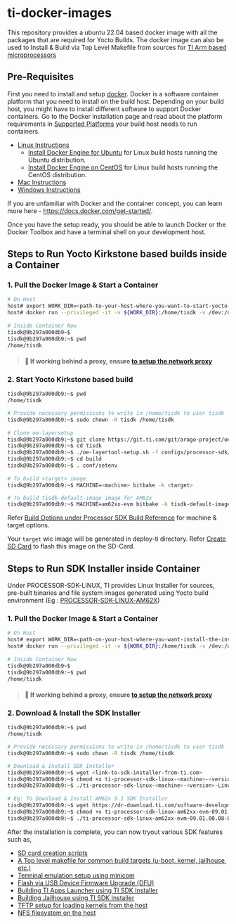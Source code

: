 # ti-docker-images

This repository provides a ubuntu 22.04 based docker image with all the packages that are required for Yocto Builds. 
The docker image can also be used to Install & Build via Top Level Makefile from sources for [TI Arm based microprocessors](https://www.ti.com/microcontrollers-mcus-processors/arm-based-processors/products.html)

## Pre-Requisites

First you need to install and setup [docker](https://www.docker.com/). Docker is a software container platform that you need to install on the build host. Depending on your build host, you might have to install different software to support Docker containers. Go to the Docker installation page and read about the platform requirements in [Supported Platforms](https://docs.docker.com/engine/install/#supported-platforms) your build host needs to run containers.

- [Linux Instructions](https://docs.docker.com/engine/install/)
  - [Install Docker Engine for Ubuntu](https://docs.docker.com/engine/install/ubuntu/) for Linux build hosts running the Ubuntu distribution.
  - [Install Docker Engine on CentOS](https://docs.docker.com/engine/install/centos/) for Linux build hosts running the CentOS distribution.
- [Mac Instructions](https://github.com/crops/docker-win-mac-docs/wiki/Mac-Instructions)
- [Windows Instructions](https://github.com/crops/docker-win-mac-docs/wiki/Windows-Instructions-%28Docker-Toolbox%29)

If you are unfamiliar with Docker and the container concept, you can learn more here - https://docs.docker.com/get-started/.

Once you have the setup ready, you should be able to launch Docker or the Docker Toolbox and have a terminal shell on your development host.

## Steps to Run Yocto Kirkstone based builds inside a Container

### 1. Pull the Docker Image & Start a Container

```sh
# On Host
host# export WORK_DIR=<path-to-your-host-where-you-want-to-start-yocto-build>
host# docker run --privileged -it -v ${WORK_DIR}:/home/tisdk -v /dev:/dev -v /media/:/media/ -w /home/tisdk ghcr.io/texasinstruments/ubuntu-distro:latest
 
# Inside Container Now
tisdk@9b297a000db9~$ 
tisdk@9b297a000db9:~$ pwd
/home/tisdk
```

> #### 📝 If working behind a proxy, ensure [to setup the network proxy](https://wiki.yoctoproject.org/wiki/Working_Behind_a_Network_Proxy)

### 2. Start Yocto Kirkstone based build

```sh
tisdk@9b297a000db9:~$ pwd
/home/tisdk

# Provide necessary permissions to write in /home/tisdk to user tisdk
tisdk@9b297a000db9:~$ sudo chown -R tisdk /home/tisdk
 
# Clone oe-layersetup
tisdk@9b297a000db9:~$ git clone https://git.ti.com/git/arago-project/oe-layersetup.git tisdk
tisdk@9b297a000db9:~$ cd tisdk
tisdk@9b297a000db9:~$ ./oe-layertool-setup.sh -f configs/processor-sdk/<oe-config-file>
tisdk@9b297a000db9:~$ cd build  
tisdk@9b297a000db9:~$ . conf/setenv
 
# To build <target> image
tisdk@9b297a000db9:~$ MACHINE=<machine> bitbake -k <target>

# To build tisdk-default-image image for AM62x
tisdk@9b297a000db9:~$ MACHINE=am62xx-evm bitbake -k tisdk-default-image

```

Refer [Build Options under Processor SDK Build Reference](https://software-dl.ti.com/processor-sdk-linux/esd/AM62X/latest/exports/docs/linux/Overview_Building_the_SDK.html#build-options) for machine & target options.

Your `target` wic image will be generated in deploy-ti directory. Refer [Create SD Card](https://software-dl.ti.com/processor-sdk-linux/esd/AM62X/latest/exports/docs/linux/Overview/Processor_SDK_Linux_create_SD_card.html) to flash this image on the SD-Card.


## Steps to Run SDK Installer inside Container

Under PROCESSOR-SDK-LINUX, TI provides Linux Installer for sources, pre-built binaries and file system images generated using Yocto build environment (Eg : [PROCESSOR-SDK-LINUX-AM62X](https://www.ti.com/tool/download/PROCESSOR-SDK-LINUX-AM62X))

### 1. Pull the Docker Image & Start a Container

```sh
# On Host
host# export WORK_DIR=<path-on-your-host-where-you-want-install-the-installer>
host# docker run --privileged -it -v ${WORK_DIR}:/home/tisdk -v /dev:/dev -v /media/:/media/ -w /home/tisdk ghcr.io/texasinstruments/ubuntu-distro:latest
 
# Inside Container Now
tisdk@9b297a000db9~$ 
tisdk@9b297a000db9:~$ pwd
/home/tisdk
```

> #### 📝 If working behind a proxy, ensure [to setup the network proxy](https://wiki.yoctoproject.org/wiki/Working_Behind_a_Network_Proxy)

### 2. Download & Install the SDK Installer

```sh
tisdk@9b297a000db9:~$ pwd
/home/tisdk

# Provide necessary permissions to write in /home/tisdk to user tisdk
tisdk@9b297a000db9:~$ sudo chown -R tisdk /home/tisdk

# Download & Install SDK Installer 
tisdk@9b297a000db9:~$ wget <link-to-sdk-installer-from-ti.com>
tisdk@9b297a000db9:~$ chmod +x ti-processor-sdk-linux-<machine>-<version>-Linux-x86-Install.bin
tisdk@9b297a000db9:~$ ./ti-processor-sdk-linux-<machine>-<version>-Linux-x86-Install.bin --prefix . --mode unattended 
 
# Eg: To Download & Install AM62x 9.1 SDK Installer 
tisdk@9b297a000db9:~$ wget https://dr-download.ti.com/software-development/software-development-kit-sdk/MD-PvdSyIiioq/09.01.00.08/ti-processor-sdk-linux-am62xx-evm-09.01.00.08-Linux-x86-Install.bin
tisdk@9b297a000db9:~$ chmod +x ti-processor-sdk-linux-am62xx-evm-09.01.00.08-Linux-x86-Install.bin
tisdk@9b297a000db9:~$ ./ti-processor-sdk-linux-am62xx-evm-09.01.00.08-Linux-x86-Install.bin --prefix . --mode unattended 
```

After the installation is complete, you can now tryout various SDK features such as,
- [SD card creation scripts](https://software-dl.ti.com/processor-sdk-linux/esd/AM62X/latest/exports/docs/linux/Overview/Processor_SDK_Linux_create_SD_card.html#create-sd-card-with-default-images-using-script)
- [A Top level makefile for common build targets (u-boot, kernel, jailhouse, etc.)](https://software-dl.ti.com/processor-sdk-linux/esd/AM62X/latest/exports/docs/linux/Overview/Top_Level_Makefile.html)
- [Terminal emulation setup using minicom](https://software-dl.ti.com/processor-sdk-linux/esd/AM62X/latest/exports/docs/devices/AM62X/linux/Overview/Run_Setup_Scripts.html)
- [Flash via USB Device Firmware Upgrade (DFU)](https://software-dl.ti.com/processor-sdk-linux/esd/AM62X/latest/exports/docs/linux/Foundational_Components/Tools/Flash_via_DFU.html)
- [Building TI Apps Launcher using TI SDK Installer](https://software-dl.ti.com/processor-sdk-linux/esd/AM62X/latest/exports/docs/system/Demo_User_Guides/TI_Apps_Launcher_User_Guide.html#building-the-ti-apps-launcher)
- [Building Jailhouse using TI SDK Installer](https://software-dl.ti.com/processor-sdk-linux/esd/AM62X/latest/exports/docs/linux/Foundational_Components/Hypervisor/Jailhouse.html?#building-jailhouse-using-ti-sdk-installer)
- [TFTP setup for loading kernels from the host](https://software-dl.ti.com/processor-sdk-linux/esd/AM62X/latest/exports/docs/devices/AM62X/linux/Overview/Run_Setup_Scripts.html)
- [NFS filesystem on the host](https://software-dl.ti.com/processor-sdk-linux/esd/AM62X/latest/exports/docs/devices/AM62X/linux/Overview/Run_Setup_Scripts.html)
